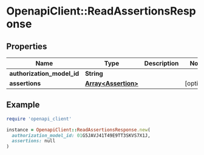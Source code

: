 # OpenapiClient::ReadAssertionsResponse

## Properties

| Name | Type | Description | Notes |
| ---- | ---- | ----------- | ----- |
| **authorization_model_id** | **String** |  |  |
| **assertions** | [**Array&lt;Assertion&gt;**](Assertion.md) |  | [optional] |

## Example

```ruby
require 'openapi_client'

instance = OpenapiClient::ReadAssertionsResponse.new(
  authorization_model_id: 01G5JAVJ41T49E9TT3SKVS7X1J,
  assertions: null
)
```

